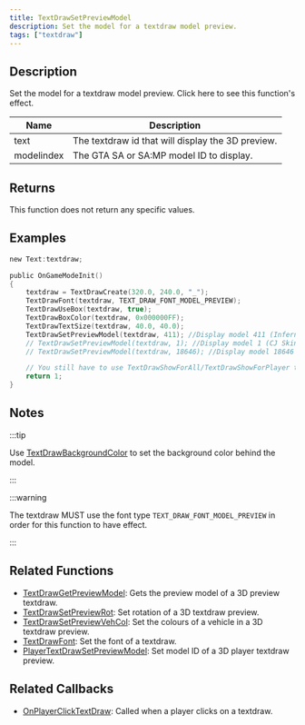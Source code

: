 ```yaml
---
title: TextDrawSetPreviewModel
description: Set the model for a textdraw model preview.
tags: ["textdraw"]
---
```


## Description

Set the model for a textdraw model preview. Click here to see this function's effect.

| Name       | Description                                       |
| ---------- | ------------------------------------------------- |
| text       | The textdraw id that will display the 3D preview. |
| modelindex | The GTA SA or SA:MP model ID to display.          |

## Returns

This function does not return any specific values.

## Examples

```c
new Text:textdraw;

public OnGameModeInit()
{
    textdraw = TextDrawCreate(320.0, 240.0, "_");
    TextDrawFont(textdraw, TEXT_DRAW_FONT_MODEL_PREVIEW);
    TextDrawUseBox(textdraw, true);
    TextDrawBoxColor(textdraw, 0x000000FF);
    TextDrawTextSize(textdraw, 40.0, 40.0);
    TextDrawSetPreviewModel(textdraw, 411); //Display model 411 (Infernus)
    // TextDrawSetPreviewModel(textdraw, 1); //Display model 1 (CJ Skin)
    // TextDrawSetPreviewModel(textdraw, 18646); //Display model 18646 (Police light object)

    // You still have to use TextDrawShowForAll/TextDrawShowForPlayer to make the textdraw visible.
    return 1;
}
```

## Notes

:::tip

Use [TextDrawBackgroundColor](TextDrawBackgroundColor) to set the background color behind the model.

:::

:::warning

The textdraw MUST use the font type `TEXT_DRAW_FONT_MODEL_PREVIEW` in order for this function to have effect.

:::

## Related Functions

- [TextDrawGetPreviewModel](TextDrawGetPreviewModel): Gets the preview model of a 3D preview textdraw.
- [TextDrawSetPreviewRot](TextDrawSetPreviewRot): Set rotation of a 3D textdraw preview.
- [TextDrawSetPreviewVehCol](TextDrawSetPreviewVehCol): Set the colours of a vehicle in a 3D textdraw preview.
- [TextDrawFont](TextDrawFont): Set the font of a textdraw.
- [PlayerTextDrawSetPreviewModel](PlayerTextDrawSetPreviewModel): Set model ID of a 3D player textdraw preview.

## Related Callbacks

- [OnPlayerClickTextDraw](../callbacks/OnPlayerClickTextDraw): Called when a player clicks on a textdraw.
